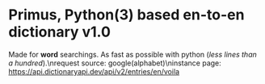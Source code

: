 # Primus, Python(3) based en-to-en dictionary v1.0
Made for **word** searchings. As fast as possible with python (*less lines than a hundred*).\nrequest source: google(alphabet)\ninstance page: https://api.dictionaryapi.dev/api/v2/entries/en/voila
